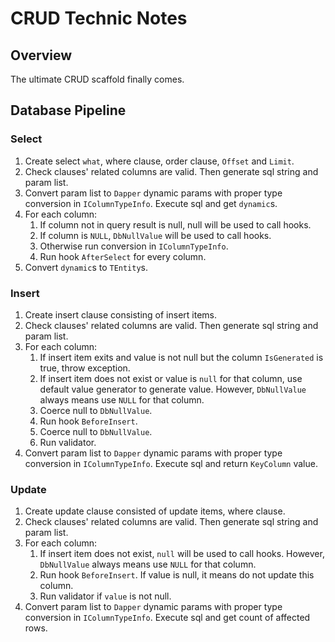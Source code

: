 # CRUD Technic Notes

## Overview

The ultimate CRUD scaffold finally comes.

## Database Pipeline

### Select

1. Create select `what`, where clause, order clause, `Offset` and `Limit`.
2. Check clauses' related columns are valid. Then generate sql string and param list.
3. Convert param list to `Dapper` dynamic params with proper type conversion in `IColumnTypeInfo`. Execute sql and get `dynamic`s.
4. For each column:
    1. If column not in query result is null, null will be used to call hooks.
    2. If column is `NULL`, `DbNullValue` will be used to call hooks.
    3. Otherwise run conversion in `IColumnTypeInfo`.
    4. Run hook `AfterSelect` for every column.
5. Convert `dynamic`s to `TEntity`s.

### Insert

1. Create insert clause consisting of insert items.
2. Check clauses' related columns are valid. Then generate sql string and param list.
3. For each column:
    1. If insert item exits and value is not null but the column `IsGenerated` is true, throw exception.
    2. If insert item does not exist or value is `null` for that column, use default value generator to generate value. However, `DbNullValue` always means use `NULL` for that column.
    3. Coerce null to `DbNullValue`.
    4. Run hook `BeforeInsert`.
    5. Coerce null to `DbNullValue`.
    6. Run validator.
4. Convert param list to `Dapper` dynamic params with proper type conversion in `IColumnTypeInfo`. Execute sql and return `KeyColumn` value.

### Update

1. Create update clause consisted of update items, where clause.
2. Check clauses' related columns are valid. Then generate sql string and param list.
3. For each column:
    1. If insert item does not exist, `null` will be used to call hooks. However, `DbNullValue` always means use `NULL` for that column.
    2. Run hook `BeforeInsert`. If value is null, it means do not update this column.
    3. Run validator if `value` is not null.
4. Convert param list to `Dapper` dynamic params with proper type conversion in `IColumnTypeInfo`. Execute sql and get count of affected rows.
